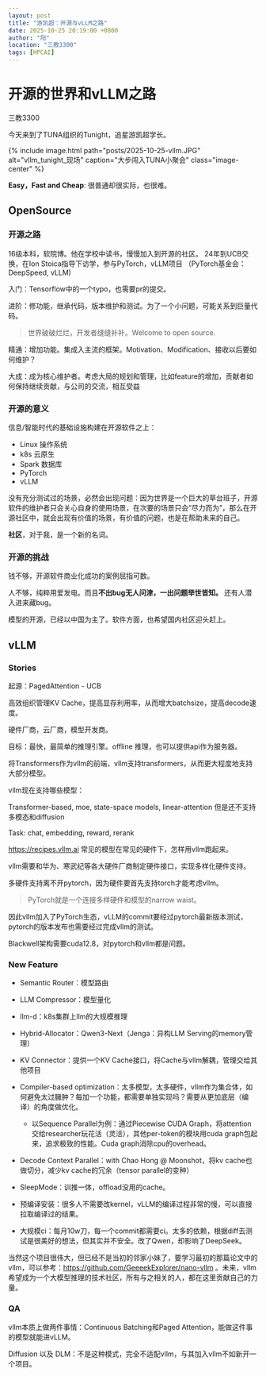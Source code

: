 ```yaml
---
layout: post
title: "游凯超：开源与vLLM之路"
date: 2025-10-25 20:19:00 +0800
author: "阳"
location: "三教3300"
tags: [HPCAI]
---
```


# 开源的世界和vLLM之路
三教3300

今天来到了TUNA组织的Tunight，追星游凯超学长。

{% include image.html 
   path="posts/2025-10-25-vllm.JPG" 
   alt="vllm_tunight_现场" 
   caption="大步闯入TUNA小聚会" 
   class="image-center" %}

**Easy，Fast and Cheap**: 很普通却很实际，也很难。

## OpenSource

### 开源之路

16级本科，软院博。他在学校中读书，慢慢加入到开源的社区。
24年到UCB交换，在Ion Stoica指导下访学，参与PyTorch，vLLM项目
（PyTorch基金会：DeepSpeed, vLLM)

入门：Tensorflow中的一个typo，也需要pr的提交。

进阶：修功能，继承代码，版本维护和测试。为了一个小问题，可能关系到巨量代码。

> 世界破破烂烂，开发者缝缝补补。Welcome to open source.

精通：增加功能。集成入主流的框架。Motivation、Modification、接收以后要如何维护？

大成：成为核心维护者。考虑大局的规划和管理，比如feature的增加，贡献者如何保持继续贡献，与公司的交流，相互受益

### 开源的意义

信息/智能时代的基础设施构建在开源软件之上：

* Linux 操作系统
* k8s 云原生
* Spark 数据库
* PyTorch
* vLLM

没有充分测试过的场景，必然会出现问题：因为世界是一个巨大的草台班子，开源软件的维护者只会关心自身的使用场景，在次要的场景只会“尽力而为”，那么在开源社区中，就会出现有价值的场景，有价值的问题，也是在帮助未来的自己。

**社区**，对于我，是一个新的名词。

### 开源的挑战

钱不够，开源软件商业化成功的案例屈指可数。

人不够，纯粹用爱发电。而且**不出bug无人问津，一出问题举世皆知。** 还有人潜入进来藏bug。

模型的开源，已经以中国为主了。软件方面，也希望国内社区迎头赶上。



## vLLM

### Stories

起源：PagedAttention - UCB

高效组织管理KV Cache，提高显存利用率，从而增大batchsize，提高decode速度。

硬件厂商，云厂商，模型开发商。

目标：最快，最简单的推理引擎。offline 推理，也可以提供api作为服务器。

将Transformers作为vllm的前端，vllm支持transformers，从而更大程度地支持大部分模型。

vllm现在支持哪些模型：

Transformer-based, moe, state-space models, linear-attention 但是还不支持多模态和diffusion

Task: chat, embedding, reward, rerank

https://recipes.vllm.ai 常见的模型在常见的硬件下，怎样用vllm跑起来。

vllm需要和华为、寒武纪等各大硬件厂商制定硬件接口，实现多样化硬件支持。

多硬件支持离不开pytorch，因为硬件要首先支持torch才能考虑vllm。

> PyTorch就是一个连接多样硬件和模型的narrow waist。

因此vllm加入了PyTorch生态，vLLM的commit要经过pytorch最新版本测试，pytorch的版本发布也需要经过完成vllm的测试。

Blackwell架构需要cuda12.8，对pytorch和vllm都是问题。

### New Feature

* Semantic Router：模型路由

* LLM Compressor：模型量化

* llm-d：k8s集群上llm的大规模推理
* Hybrid-Allocator：Qwen3-Next（Jenga：异构LLM Serving的memory管理）

* KV Connector：提供一个KV Cache接口，将Cache与vllm解耦，管理交给其他项目
* Compiler-based optimization：太多模型，太多硬件，vllm作为集合体，如何避免太过臃肿？每加一个功能，都需要单独实现吗？需要从更加底层（编译）的角度做优化。
  * 以Sequence Parallel为例：通过Piecewise CUDA Graph，将attention交给researcher玩花活（灵活），其他per-token的模块用cuda graph包起来，追求极致的性能。Cuda graph消除cpu的overhead。
* Decode Context Parallel：with Chao Hong @ Moonshot，将kv cache也做切分，减少kv cache的冗余（tensor parallel的变种）
* SleepMode：训推一体，offload没用的cache。

* 预编译安装：很多人不需要改kernel，vLLM的编译过程非常的慢，可以直接拉取编译过的结果。
* 大规模ci：每月10w刀，每一个commit都需要ci。太多的依赖，根据diff去测试是很美好的想法，但其实并不安全。改了Qwen，却影响了DeepSeek。



当然这个项目很伟大，但已经不是当初的邻家小妹了，要学习最初的那篇论文中的vllm，可以参考：https://github.com/GeeeekExplorer/nano-vllm 。未来，vllm希望成为一个大模型推理的技术社区，所有与之相关的人，都在这里贡献自己的力量。



### QA

vllm本质上做两件事情：Continuous Batching和Paged Attention，能做这件事的模型就能进vLLM。

Diffusion 以及 DLM：不是这种模式，完全不适配vllm，与其加入vllm不如新开一个项目。
